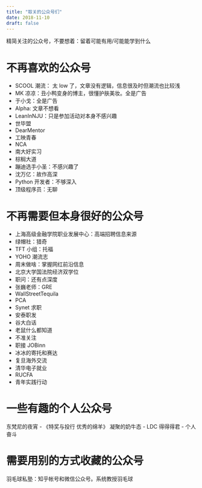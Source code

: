 ```yaml
---
title: "取关的公众号们"
date: 2018-11-10
draft: false
---
```


精简关注的公众号，不要想着：留着可能有用/可能能学到什么

<!--more-->

# 不再喜欢的公众号

- SCOOL 潮流： 太 low 了，文章没有逻辑，信息很及时但潮流也比较浅
- MK 凉凉：丑小鸭变身的博主，很懂护肤美妆。全是广告
- 于小戈：全是广告
- Alpha: 文章不想看
- LeanInNJU：只是参加活动对本身不感兴趣
- 世毕盟
- DearMentor
- 工映青春
- NCA
- 南大好实习
- 棕榈大道
- 蹦迪选手小圣：不感兴趣了
- 沈万亿：故作高深
- Python 开发者：不够深入
- 顶级程序员：无聊

# 不再需要但本身很好的公众号

- 上海高级金融学院职业发展中心：高端招聘信息来源
- 绿帽社：猎奇
- TFT 小组：托福
- YOHO 潮流志
- 周末做啥：掌握网红前沿信息
- 北京大学国法院经济双学位
- 职问：还有点深度
- 张巍老师：GRE
- WallStreetTequila
- PCA
- Synet 求职
- 安泰职发
- 谷大白话
- 老鼠什么都知道
- 不准关注
- 职接 JOBinn
- 冰冰的寄托和赛达
- 复旦海外交流
- 清华电子就业
- RUCFA
- 青年实践行动

# 一些有趣的个人公众号

东梵尼的夜宵 - 《特奖与投行 优秀的绵羊》
凝聚的奶牛态 - LDC
得得得君 - 个人奋斗

# 需要用别的方式收藏的公众号

羽毛球私塾：知乎帐号和微信公众号。系统教授羽毛球
